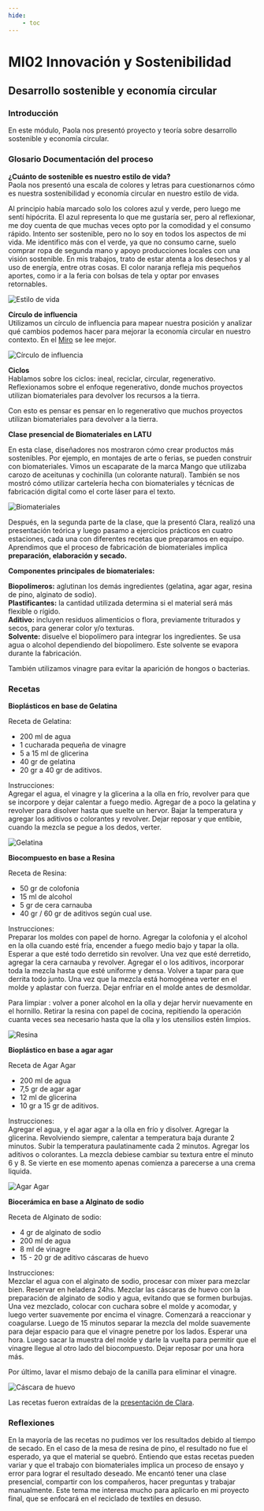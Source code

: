 ```yaml
---
hide:
    - toc
---
```


# MI02 Innovación y Sostenibilidad

## **Desarrollo sostenible y economía circular**

### **Introducción**
  
En este módulo, Paola nos presentó proyecto y teoría sobre desarrollo sostenible y economía circular. 

### **Glosario** **Documentación del proceso** 

**¿Cuánto de sostenible es nuestro estilo de vida?** <br>
Paola nos presentó una escala de colores y letras para cuestionarnos cómo es nuestra sostenibilidad y economía circular en nuestro estilo de vida. 


Al principio había marcado solo los colores azul y verde, pero luego me sentí hipócrita. El azul representa lo que me gustaría ser, pero al reflexionar, me doy cuenta de que muchas veces opto por la comodidad y el consumo rápido. Intento ser sostenible, pero no lo soy en todos los aspectos de mi vida. Me identifico más con el verde, ya que no consumo carne, suelo comprar ropa de segunda mano y apoyo producciones locales con una visión sostenible. En mis trabajos, trato de estar atenta a los desechos y al uso de energía, entre otras cosas. El color naranja refleja mis pequeños aportes, como ir a la feria con bolsas de tela y optar por envases retornables. 

![Estilo de vida](../images/MI02/estilo.png)

**Círculo de influencia** <br>
Utilizamos un círculo de influencia para mapear nuestra posición y analizar qué cambios podemos hacer para mejorar la economía circular en nuestro contexto. 
En el [Miro](https://miro.com/app/board/uXjVKjpb7U4=/) se lee mejor. 


![Círculo de influencia](../images/MI02/ej.png)


**Ciclos** <br>
Hablamos sobre los ciclos: ineal, reciclar, circular, regenerativo. Reflexionamos sobre el enfoque regenerativo, donde muchos proyectos utilizan biomateriales para devolver los recursos a la tierra.

Con esto es pensar es pensar en lo regenerativo que muchos proyectos utilizan biomateriales para devolver a la tierra. 


**Clase presencial de Biomateriales en LATU**

En esta clase, diseñadores nos mostraron cómo crear productos más sostenibles. Por ejemplo, en montajes de arte o ferias, se pueden construir con biomateriales. Vimos un escaparate de la marca Mango que utilizaba carozo de aceitunas y cochinilla (un colorante natural). También se nos mostró cómo utilizar cartelería hecha con biomateriales y técnicas de fabricación digital como el corte láser para el texto.

![Biomateriales](../images/MI02/dos.png)

Después, en la segunda parte de la clase, que la presentó Clara, realizó una presentación teórica y luego pasamo a ejercicios prácticos en cuatro estaciones, cada una con diferentes recetas que preparamos en equipo. Aprendimos que el proceso de fabricación de biomateriales implica **preparación, elaboración y secado.**

**Componentes principales de biomateriales:**

**Biopolímeros:** aglutinan los demás ingredientes (gelatina, agar agar, resina de pino, alginato de sodio). <br>
**Plastificantes:** la cantidad utilizada determina si el material será más flexible o rígido. <br>
**Aditivo:** incluyen residuos alimenticios o flora, previamente triturados y secos, para generar color y/o texturas. <br>
**Solvente:** disuelve el biopolímero para integrar los ingredientes. Se usa agua o alcohol dependiendo del biopolímero. Este solvente se evapora durante la fabricación. 

También utilizamos vinagre para evitar la aparición de hongos o bacterias. 

### **Recetas**

**Bioplásticos en base de Gelatina**

Receta de Gelatina: <br>
- 200 ml de agua <br>
- 1 cucharada pequeña de vinagre <br>
- 5 a 15 ml de glicerina <br>
- 40 gr de gelatina <br>
- 20 gr a 40 gr de aditivos. <br>


Instrucciones: <br>
Agregar el agua, el vinagre y la glicerina a la olla en frío, revolver para que se incorpore y dejar calentar a fuego medio. Agregar de a poco la gelatina y revolver para disolver hasta que suelte un hervor. Bajar la temperatura y agregar los aditivos o colorantes y revolver. Dejar reposar y que entibie, cuando la mezcla se pegue a los dedos, verter.

![Gelatina](../images/MI02/gelatina.png)


**Biocompuesto en base a Resina**

Receta de Resina:<br>
- 50 gr de colofonia <br>
- 15 ml de alcohol <br>
- 5 gr de cera carnauba <br>
- 40 gr / 60 gr de aditivos según cual use. <br>

Instrucciones: <br>
Preparar los moldes con papel de horno. Agregar la colofonia y el alcohol en la olla cuando esté fría, encender a fuego medio bajo y tapar la olla. Esperar a que esté todo derretido sin revolver. Una vez que esté derretido, agregar la cera carnauba y revolver. Agregar el o los aditivos, incorporar toda la mezcla hasta que esté uniforme y densa. Volver a tapar para que derrita todo junto. Una vez que la mezcla está homogénea verter en el molde y aplastar con fuerza. Dejar enfriar en el molde antes de desmoldar.

Para limpiar : volver a poner alcohol en la olla y dejar hervir nuevamente en el hornillo. Retirar la resina con papel de cocina, repitiendo la operación cuanta veces sea necesario hasta que la olla y los utensilios estén limpios.

![Resina](../images/MI02/bitmap.png)


**Bioplástico en base a agar agar**

Receta de Agar Agar <br>
- 200 ml de agua <br>
- 7,5 gr de agar agar <br>
- 12 ml de glicerina <br>
- 10 gr a 15 gr de aditivos. <br>

Instrucciones: <br>
Agregar el agua, y el agar agar a la olla en frío y disolver. Agregar la glicerina. Revolviendo siempre, calentar a temperatura baja durante 2 minutos. Subir la temperatura paulatinamente cada 2 minutos. Agregar los aditivos o colorantes. La mezcla debiese cambiar su textura entre el minuto 6 y 8. Se vierte en ese momento apenas comienza a parecerse a una crema liquida.


![Agar Agar](../images/MI02/agar.png)


**Biocerámica en base a Alginato de sodio**

Receta de Alginato de sodio: <br>
- 4 gr de alginato de sodio <br>
- 200 ml de agua <br>
- 8 ml de vinagre <br>
- 15 - 20 gr de aditivo cáscaras de huevo <br>

Instrucciones: <br>
Mezclar el agua con el alginato de sodio, procesar con mixer para mezclar bien. Reservar en heladera 24hs.
Mezclar las cáscaras de huevo con la preparación de alginato de sodio y agua, evitando que se formen burbujas. Una vez mezclado, colocar con cuchara sobre el molde y acomodar, y luego verter suavemente por encima el vinagre. Comenzará a reaccionar y coagularse. Luego de 15 minutos separar la mezcla del molde suavemente para dejar espacio para que el vinagre penetre por los lados. Esperar una hora. Luego sacar la muestra del molde y darle la vuelta para permitir que el vinagre llegue al otro lado del biocompuesto. Dejar reposar por una hora más.

Por último, lavar el mismo debajo de la canilla para eliminar el vinagre.

![Cáscara de huevo](../images/MI02/huevo.png)


Las recetas fueron extraídas de la [presentación de Clara](https://docs.google.com/presentation/d/1wTZXYWXdhkgF0UQx17UuUuHrYGS0hKnOEQMr177-cI0/edit#slide=id.g22482a2fcbe_0_40).



### **Reflexiones**

En la mayoría de las recetas no pudimos ver los resultados debido al tiempo de secado. En el caso de la mesa de resina de pino, el resultado no fue el esperado, ya que el material se quebró. Entiendo que estas recetas pueden variar y que el trabajo con biomateriales implica un proceso de ensayo y error para lograr el resultado deseado. Me encantó tener una clase presencial, compartir con los compañeros, hacer preguntas y trabajar manualmente. Este tema me interesa mucho para aplicarlo en mi proyecto final, que se enfocará en el reciclado de textiles en desuso.


